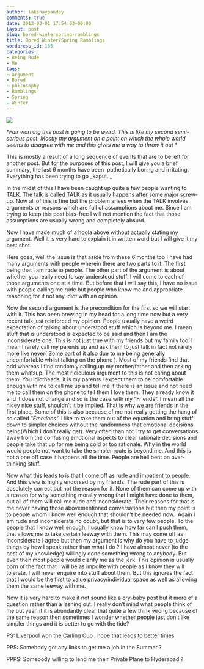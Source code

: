 ```yaml
---
author: lakshaypandey
comments: true
date: 2012-03-01 17:54:03+00:00
layout: post
slug: bored-winterspring-ramblings
title: Bored Winter/Spring Ramblings
wordpress_id: 165
categories:
- Being Rude
- Me
tags:
- argument
- Bored
- philosophy
- Ramblings
- Spring
- Winter
---
```


![](http://images.sodahead.com/polls/002313913/1610288764_bored_kid_xlarge.jpeg)



*_Fair warning this post is going to be weird. This is like my second semi-serious post. Mostly my argument on a point on which the whole world seems to disagree with me and this gives me a way to throw it out_ *



This is mostly a result of a long sequence of events that are to be left for another post. But for the purposes of this post, I will give you a brief summary, the last 6 months have been  pathetically boring and irritating. Everything has been trying to go _kaput. _



In the midst of this I have been caught up quite a few people wanting to TALK. The talk is called TALK as it usually happens after some major screw-up. Now all of this is fine but the problem arises when the TALK involves arguments or reasons which are full of assumptions about me. Since I am trying to keep this post bias-free I will not mention the fact that those assumptions are usually wrong and completely absurd.  



Now I have made much of a hoola above without actually stating my argument. Well it is very hard to explain it in written word but I will give it my best shot.



Here goes, well the issue is that aside from these 6 months too I have had many arguments with people wherein there are two parts to it. The first being that I am rude to people. The other part of the argument is about whether you really need to say understood stuff.
I will come to each of those arguments one at a time. But before that I will say this, I have no issue with people calling me rude but people who know me and appropriate reasoning for it not any idiot with an opinion.



Now the second argument is the precondition for the first so we will start with it. This has been brewing in my head for a long time now but a very recent talk just reinforced my opinion. People usually have a weird expectation of talking about understood stuff which is beyond me. I mean stuff that is understood is expected to be said and then I am the inconsiderate one. This is not just true with my friends but my family too. I mean I rarely call my parents up and ask them to just talk in fact not rarely more like never( Some part of it also due to me being generally uncomfortable whilst talking on the phone ). Most of my friends find that odd whereas I find randomly calling up my mother/father and then asking them whatsup. The most ridiculous argument to this is not caring about them. You idiotheads, it is my parents I expect them to be comfortable enough with me to call me up and tell me if there is an issue and not need me to call them on the phone to tell them I love them. They already know it and it does not change and so is the case with my “Friends”. I mean all the nicey nice stuff, shouldn’t it be implied. That is why we are friends in the first place. Some of this is also because of me not really getting the hang of so called “_Emotions_”. I like to take them out of the equation and bring stuff down to simpler choices without the randomness that emotional decisions being(Which I don’t really get). Very often than not I try to get conversations away from the confusing emotional aspects to clear rationale decisions and people take that up for me being cold or too rationale. Why in the world would people not want to take the simpler route is beyond me. And this is not a one off case it happens all the time. People are hell bent on over-thinking stuff. 



Now what this leads to is that I come off as rude and impatient to people. And this view is highly endorsed by my friends. The rude part of this is absolutely correct but not the reason for it. None of them can come up with a reason for why something morally wrong that I might have done to them, but all of them will call me rude and inconsiderate. Their reasons for that is me never having those abovementioned conversations but then my point is to people whom I know well enough that shouldn’t be needed now.  Again I am rude and inconsiderate no doubt, but that is to very few people. To the people that I know well enough, I usually know how far can I push them, that allows me to take certain leeway with them. This may come off as inconsiderate I agree but then my argument is why do you have to judge things by how I speak rather than what I do ? I have almost never (to the best of my knowledge) willingly done something wrong to anybody. But even then most people would clarify me as the jerk. This opinion is usually born of the fact that I will be as impolite with people as I know they will tolerate. I will never enquire into stuff about them. But this ignores the fact that I would be the first to value privacy/individual space as well as allowing them the same leeway with me. 



Now it is very hard to make it not sound like a cry-baby post but it more of a question rather than a lashing out. I really don’t mind what people think of me but yeah if it is abundantly clear that quite a few think wrong because of the same reason then sometimes I wonder whether people just don’t like simpler things and it is better to go with the tide?









PS: Liverpool won the Carling Cup , hope that leads to better times.





PPS: Somebody got any links to get me a job in the Summer ?



PPPS: Somebody willing to lend me their Private Plane to Hyderabad ?



